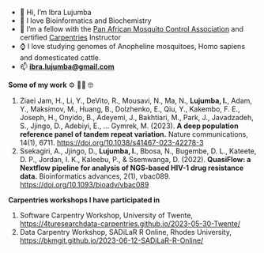- 👋 Hi, I’m Ibra Lujumba
- 🖤 I love Bioinformatics and Biochemistry
- 👷 I’m a fellow with the [Pan African Mosquito Control Association](https://www.pamca.org/en) and certified [Carpentries](https://carpentries.org/) Instructor
- ⌚️ I love studying genomes of Anopheline mosquitoes, Homo sapiens and domesticated cattle.
- 📫 **ibra.lujumba@gmail.com**


**Some of my work** ⚙ 👨‍💻 🤓

1. Ziaei Jam, H., Li, Y., DeVito, R., Mousavi, N., Ma, N., **Lujumba, I.**, Adam, Y., Maksimov, M., Huang, B., Dolzhenko, E., Qiu, Y., Kakembo, F. E., Joseph, H., Onyido, B., Adeyemi, J., Bakhtiari, M., Park, J., Javadzadeh, S., Jjingo, D., Adebiyi, E., … Gymrek, M. (2023). **A deep population reference panel of tandem repeat variation.** Nature communications, 14(1), 6711. https://doi.org/10.1038/s41467-023-42278-3
2. Ssekagiri, A., Jjingo, D., **Lujumba, I.**, Bbosa, N., Bugembe, D. L., Kateete, D. P., Jordan, I. K., Kaleebu, P., & Ssemwanga, D. (2022). **QuasiFlow: a Nextflow pipeline for analysis of NGS-based HIV-1 drug resistance data.** Bioinformatics advances, 2(1), vbac089. https://doi.org/10.1093/bioadv/vbac089

**Carpentries workshops I have participated in**
1. Software Carpentry Workshop, University of Twente, https://4turesearchdata-carpentries.github.io/2023-05-30-Twente/
2. Data Carpentry Workshop, SADiLaR R Online, Rhodes University, https://bkmgit.github.io/2023-06-12-SADiLaR-R-Online/

<!---
harbi811/harbi811 is a ✨ special ✨ repository because its `README.md` (this file) appears on your GitHub profile.
You can click the Preview link to take a look at your changes.
--->

